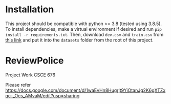 # Installation
This project should be compatible with python >= 3.8 (tested using 3.8.5).
To install dependencies, make a virtual environment if desired and run `pip install -r requirements.txt`.
Then, download `dev.csv` and `train.csv` from [this link](https://worksheets.codalab.org/worksheets/0x33171fbfe67049fd9b0d61962c1d05ff) and put it into the `datasets` folder from the root of this project.

# ReviewPolice
Project Work CSCE 676

Please refer
https://docs.google.com/document/d/1waEvHn8Hugrjt9YiOtanJg2K6gXTZxqc-_Ocs_AMvaM/edit?usp=sharing
